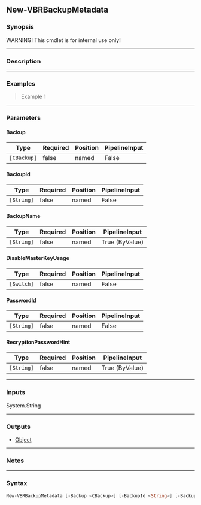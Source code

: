 New-VBRBackupMetadata
---------------------

### Synopsis
WARNING! This cmdlet is for internal use only!

---

### Description

---

### Examples
> Example 1

---

### Parameters
#### **Backup**

|Type       |Required|Position|PipelineInput|
|-----------|--------|--------|-------------|
|`[CBackup]`|false   |named   |False        |

#### **BackupId**

|Type      |Required|Position|PipelineInput|
|----------|--------|--------|-------------|
|`[String]`|false   |named   |False        |

#### **BackupName**

|Type      |Required|Position|PipelineInput |
|----------|--------|--------|--------------|
|`[String]`|false   |named   |True (ByValue)|

#### **DisableMasterKeyUsage**

|Type      |Required|Position|PipelineInput|
|----------|--------|--------|-------------|
|`[Switch]`|false   |named   |False        |

#### **PasswordId**

|Type      |Required|Position|PipelineInput|
|----------|--------|--------|-------------|
|`[String]`|false   |named   |False        |

#### **RecryptionPasswordHint**

|Type      |Required|Position|PipelineInput |
|----------|--------|--------|--------------|
|`[String]`|false   |named   |True (ByValue)|

---

### Inputs
System.String

---

### Outputs
* [Object](https://learn.microsoft.com/en-us/dotnet/api/System.Object)

---

### Notes

---

### Syntax
```PowerShell
New-VBRBackupMetadata [-Backup <CBackup>] [-BackupId <String>] [-BackupName <String>] [-DisableMasterKeyUsage] [-PasswordId <String>] [-RecryptionPasswordHint <String>] [<CommonParameters>]
```
